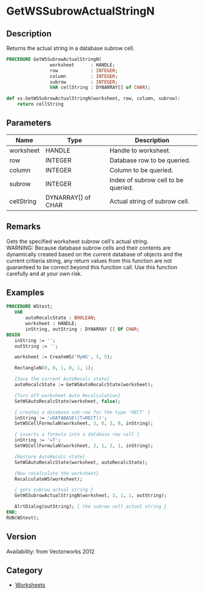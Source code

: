 # GetWSSubrowActualStringN

## Description
Returns the actual string in a database subrow cell.

```pascal
PROCEDURE GetWSSubrowActualStringN(
				worksheet      : HANDLE;
				row            : INTEGER;
				column         : INTEGER;
				subrow         : INTEGER;
				VAR cellString : DYNARRAY[] of CHAR);
```

```python
def vs.GetWSSubrowActualStringN(worksheet, row, column, subrow):
    return cellString
```

## Parameters
|Name|Type|Description|
|---|---|---|
|worksheet|HANDLE|Handle to worksheet.|
|row|INTEGER|Database row to be queried.|
|column|INTEGER|Column to be queried.|
|subrow|INTEGER|Index of subrow cell to be queried.|
|cellString|DYNARRAY[] of CHAR|Actual string of subrow cell.|

## Remarks
Gets the specified worksheet subrow cell's actual string.<BR>
WARNING: Because database subrow cells and their contents are dynamically created based on the current database of objects and the current critieria string, any return values from this function are not guaranteed to be correct beyond this function call. Use this function carefully and at your own risk.

## Examples
```pascal
PROCEDURE WStest;
   VAR
       autoRecalcState : BOOLEAN;
       worksheet : HANDLE;
       inString, outString : DYNARRAY [] OF CHAR;
BEGIN
   inString := '';
   outString := '';

   worksheet := CreateWS('MyWS', 5, 5);

   RectangleN(0, 0, 1, 0, 1, 1);

   {Save the current AutoRecalc state}
   autoRecalcState := GetWSAutoRecalcState(worksheet);

   {Turn off worksheet Auto Recalculation}
   SetWSAutoRecalcState(worksheet, false);

   { creates a database sub-row for the type 'RECT' }
   inString := '=DATABASE((T=RECT))';
   SetWSCellFormulaN(worksheet, 3, 0, 3, 0, inString);

   { inserts a formula into a database row cell }
   inString := '=T';
   SetWSCellFormulaN(worksheet, 3, 1, 3, 1, inString);

   {Restore AutoRecalc state}
   SetWSAutoRecalcState(worksheet, autoRecalcState);

   {Now recalculate the worksheet}
   RecalculateWS(worksheet);

   { gets subrow actual string }
   GetWSSubrowActualStringN(worksheet, 3, 1, 1, outString);

   AlrtDialog(outString); { the subrow cell actual string }
END;
RUN(WStest);
```

## Version
Availability: from Vectorworks 2012

## Category
* [Worksheets](../Categories/Worksheets.md)
